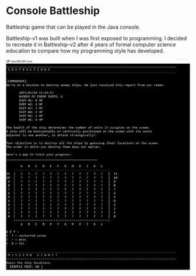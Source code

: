 # Console Battleship
Battleship game that can be played in the Java console.

Battleship-v1 was built when I was first exposed to programming. I decided to
recreate it in Battleship-v2 after 4 years of formal computer science education
to compare how my programming style has developed.

![screenshot](screenshot.jpg)
